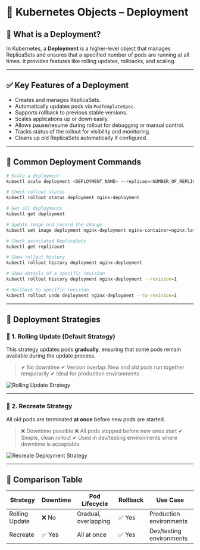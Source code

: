 # 🧠 Kubernetes Objects – Deployment

## 📌 What is a Deployment?

In Kubernetes, a **Deployment** is a higher-level object that manages ReplicaSets and ensures that a specified number of pods are running at all times. It provides features like rolling updates, rollbacks, and scaling.

---

## ✅ Key Features of a Deployment

- Creates and manages ReplicaSets.
- Automatically updates pods via `PodTemplateSpec`.
- Supports rollback to previous stable versions.
- Scales applications up or down easily.
- Allows pause/resume during rollout for debugging or manual control.
- Tracks status of the rollout for visibility and monitoring.
- Cleans up old ReplicaSets automatically if configured.

---

## 🧪 Common Deployment Commands

```bash
# Scale a deployment
kubectl scale deployment <DEPLOYMENT_NAME> --replicas=<NUMBER_OF_REPLICAS>

# Check rollout status
kubectl rollout status deployment nginx-deployment

# Get all deployments
kubectl get deployment

# Update image and record the change
kubectl set image deployment nginx-deployment nginx-container=nginx:latest --record

# Check associated ReplicaSets
kubectl get replicaset

# Show rollout history
kubectl rollout history deployment nginx-deployment

# Show details of a specific revision
kubectl rollout history deployment nginx-deployment --revision=1

# Rollback to specific revision
kubectl rollout undo deployment nginx-deployment --to-revision=1
````

---

## 🚀 Deployment Strategies

### 🔄 1. Rolling Update (Default Strategy)

This strategy updates pods **gradually**, ensuring that some pods remain available during the update process.

> ✔ No downtime
> ✔ Version overlap: New and old pods run together temporarily
> ✔ Ideal for production environments

![Rolling Update Strategy](https://www.tatvasoft.com/blog/wp-content/uploads/2024/03/Rolling-Deployment-Strategy.jpg)

---

### 🔁 2. Recreate Strategy

All old pods are terminated **at once** before new pods are started.

> ❌ Downtime possible
> ❌ All pods stopped before new ones start
> ✔ Simple, clean rollout
> ✔ Used in dev/testing environments where downtime is acceptable

![Recreate Deployment Strategy](https://images.ctfassets.net/23aumh6u8s0i/1FVQm06ERSn67QJkI2zlfj/49ef78e46445aa7e6a7e54349e85e2b7/02_recreate-deployment.jpg)

---

## 📘 Comparison Table

| Strategy       | Downtime | Pod Lifecycle        | Rollback | Use Case                 |
| -------------- | -------- | -------------------- | -------- | ------------------------ |
| Rolling Update | ❌ No     | Gradual, overlapping | ✅ Yes    | Production environments  |
| Recreate       | ✅ Yes    | All at once          | ✅ Yes    | Dev/testing environments |deployment.md
